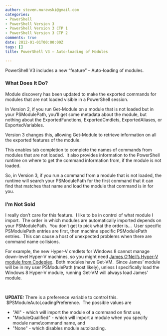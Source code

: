 ```yaml
---
author: steven.murawski@gmail.com
categories:
- PowerShell
- PowerShell Version 3
- PowerShell Version 3 CTP 1
- PowerShell Version 3 CTP 2
comments: true
date: 2012-01-01T00:00:00Z
tags: []
title: PowerShell V3 – Auto-loading of Modules

---
```


PowerShell V3 includes a new “feature” – Auto-loading of modules.


### What Does It Do?



Module discovery has been updated to make the exported commands for modules that are not loaded visible in a PowerShell session.


In Version 2, if you run Get-Module on a module that is not loaded but in your PSModulePath, you’ll get some metadata about the module, but nothing about the ExportedFunctions, ExportedCmdlets, ExportedAliases, or ExportedVariables.&nbsp;


Version 3 changes this, allowing Get-Module to retrieve information on all the exported features of the module.


This enables tab completion to complete the names of commands from modules that are not loaded.&nbsp; It also provides information to the PowerShell runtime on where to get the command information from, if the module is not loaded.


So, in Version 3, if you run a command from a module that is not loaded, the runtime will search your PSModulePath for the first command that it can find that matches that name and load the module that command is in for you.


### I’m Not Sold



I really don’t care for this feature.&nbsp; I like to be in control of what module I import.&nbsp; The order in which modules are automatically imported depends on your PSModulePath.&nbsp; You don’t get to pick what the order is…&nbsp; User specific PSModulePath entries are first, then machine specific PSModulePath entries.&nbsp; This can cause a host of unexpected problems when there are command name collisions.


For example, the new Hyper-V cmdlets for Windows 8 cannot manage down-level Hyper-V machines, so you might need [James O’Neil’s Hyper-V module from Codeplex](http://pshyperv.codeplex.com/).&nbsp; Both modules have Get-VM.&nbsp; Since James’ module will be in my user PSModulePath (most likely), unless I specifically load the Windows 8 Hyper-V module, running Get-VM will always load James’ module.


 


**UPDATE:** There is a preference variable to control this. &nbsp;$PSModuleAutoLoadingPreference. &nbsp;The possible values are


*   "All" - which will import the module of a command on first use,
*   "ModuleQualified" - which will import a module when you specify module name\command name, and
*   "None" - which disables module autoloading.
